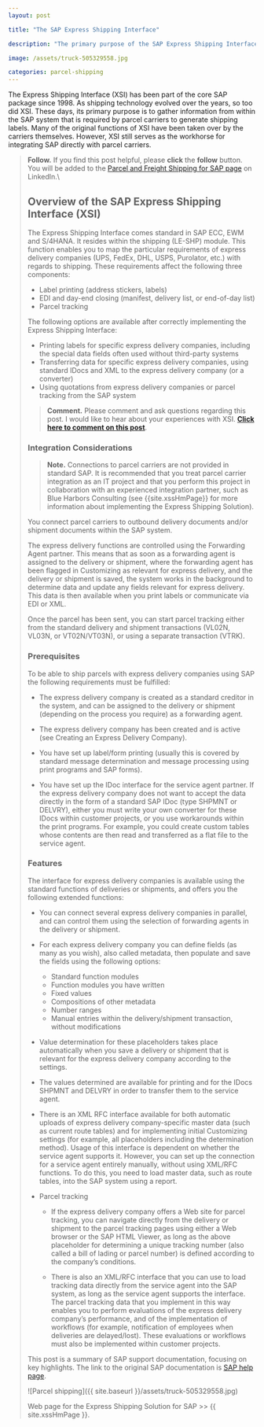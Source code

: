 ```yaml
---
layout: post

title: "The SAP Express Shipping Interface"

description: "The primary purpose of the SAP Express Shipping Interface is to gather information from within your SAP system that is required by parcel carriers to generate shipping labels. XSI serves as the workhorse for integrating SAP directly with parcel carriers."

image: /assets/truck-505329558.jpg

categories: parcel-shipping
---
```


The Express Shipping Interface (XSI) has been part of the core SAP package
since 1998.  As shipping technology evolved over the years, so too did XSI.
These days, its primary purpose is to gather information from within the SAP
system that is required by parcel carriers to generate shipping labels.  Many
of the original functions of XSI have been taken over by the carriers
themselves.  However, XSI still serves as the workhorse for integrating SAP
directly with parcel carriers.

> **Follow.** If you find this post helpful, please **click** the **follow** button.  You will
> be added to the [Parcel and Freight Shipping for SAP
> page](https://www.linkedin.com/showcase/express-shipping-solution-for-sap) on
> LinkedIn.\
> <script src="https://platform.linkedin.com/in.js"
      type="text/javascript"> lang: en_US</script> <script
type="IN/FollowCompany" data-id="33221667" data-counter="bottom"></script>

## Overview of the SAP Express Shipping Interface (XSI)

The Express Shipping Interface comes standard in SAP ECC, EWM and S/4HANA. It
resides within the shipping (LE-SHP) module. This function enables you to map
the particular requirements of express delivery companies (UPS, FedEx, DHL,
USPS, Purolator, etc.) with regards to shipping. These requirements affect the
following three components:

- Label printing (address stickers, labels)
- EDI and day-end closing (manifest, delivery list, or end-of-day list)
- Parcel tracking

The following options are available after correctly implementing the Express
Shipping Interface:

- Printing labels for specific express delivery companies, including the
  special data fields often used without third-party systems
- Transferring data for specific express delivery companies, using standard
  IDocs and XML to the express delivery company (or a converter)
- Using quotations from express delivery companies or parcel tracking from the
  SAP system

> **Comment.** Please comment and ask questions regarding this post.  I would like
to hear about your experiences with XSI. [**Click here to comment on this
post**](https://www.linkedin.com/feed/update/urn:li:activity:6746632097114406912).

### Integration Considerations

> **Note.**
Connections to parcel carriers are not provided in standard SAP.  It is
recommended that you treat parcel carrier integration as an IT project and that
you perform this project in collaboration with an experienced integration
partner, such as Blue Harbors Consulting (see {{site.xssHmPage}} for more
information about implementing the Express Shipping Solution).

You connect parcel carriers to outbound delivery documents and/or shipment
documents within the SAP system.

The express delivery functions are controlled using the Forwarding Agent
partner. This means that as soon as a forwarding agent is assigned to the
delivery or shipment, where the forwarding agent has been flagged in
Customizing as relevant for express delivery, and the delivery or shipment is
saved, the system works in the background to determine data and update any
fields relevant for express delivery. This data is then available when you
print labels or communicate via EDI or XML.

Once the parcel has been sent, you can start parcel tracking either from the
standard delivery and shipment transactions (VL02N, VL03N, or VT02N/VT03N), or
using a separate transaction (VTRK).

### Prerequisites

To be able to ship parcels with express delivery companies using SAP the
following requirements must be fulfilled:

- The express delivery company is created as a standard
creditor in the system, and can be assigned to the delivery or
shipment (depending on the process you require) as a forwarding agent.

- The express delivery company has been created and is active (see Creating an
  Express Delivery Company).

- You have set up label/form printing (usually this is covered by
standard message determination and message processing using print programs and
SAP forms).

- You have set up the IDoc interface for the service agent partner. If the
express delivery company does not want to accept the data directly in the
form of a standard SAP IDoc (type SHPMNT or DELVRY), either you must write your
own converter for these IDocs within customer projects, or you use workarounds
within the print programs. For example, you could create custom tables whose
contents are then read and transferred as a flat file to the service agent.

### Features

The interface for express delivery companies is available using
the standard functions of deliveries or shipments, and offers you
the following extended functions:

- You can connect several express delivery companies in parallel,
and can control them using the selection of forwarding agents in
the delivery or shipment.

- For each express delivery company you can define fields (as many
as you wish), also called metadata, then populate and save the
fields using the following options:
  - Standard function modules
  - Function modules you have written
  - Fixed values
  - Compositions of other metadata
  - Number ranges
  - Manual entries within the delivery/shipment transaction, without modifications  

- Value determination for these placeholders takes place
automatically when you save a delivery or shipment that is
relevant for the express delivery company according to the
settings.

- The values determined are available for printing and for the IDocs SHPMNT and
  DELVRY in order to transfer them to the service agent.

- There is an XML RFC interface available for both automatic
uploads of express delivery company-specific master data (such as
current route tables) and for implementing initial Customizing
settings (for example, all placeholders including the
determination method). Usage of this interface is dependent on
whether the service agent supports it. However, you can set up the
connection for a service agent entirely manually, without using
XML/RFC functions. To do this, you need to load master data, such
as route tables, into the SAP system using a report.

- Parcel tracking
  - If the express delivery company offers a Web site for parcel
tracking, you can navigate directly from the delivery or shipment
to the parcel tracking pages using either a Web browser or the
SAP HTML Viewer, as long as the above placeholder for determining
a unique tracking number (also called a bill of lading or parcel
number) is defined according to the company’s conditions.

  - There is also an XML/RFC interface that you can use to load
tracking data directly from the service agent into the SAP system,
as long as the service agent supports the interface. The parcel
tracking data that you implement in this way enables you to
perform evaluations of the express delivery company’s performance,
and of the implementation of workflows (for example, notification
of employees when deliveries are delayed/lost). These evaluations
or workflows must also be implemented within customer projects.


This post is a summary of SAP support documentation, focusing on
key highlights. The link to the original SAP documentation is
[SAP help page](https://help.sap.com/saphelp_globext607_10/helpdata/en/e5/29a5b512b511d3b481006094b9b9dd/frameset.htm).

![Parcel shipping]({{ site.baseurl }}/assets/truck-505329558.jpg)

Web page for the Express Shipping Solution for SAP >>  {{ site.xssHmPage }}.

